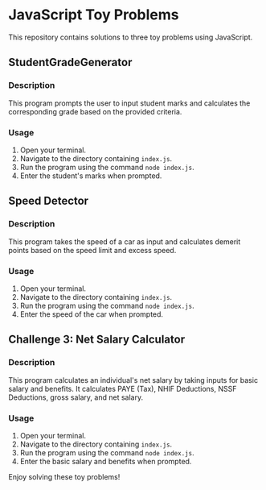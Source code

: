 # JavaScript Toy Problems

This repository contains solutions to three toy problems using JavaScript.

## StudentGradeGenerator

### Description
This program prompts the user to input student marks and calculates the corresponding grade based on the provided criteria.

### Usage
1. Open your terminal.
2. Navigate to the directory containing `index.js`.
3. Run the program using the command `node index.js`.
4. Enter the student's marks when prompted.

## Speed Detector

### Description
This program takes the speed of a car as input and calculates demerit points based on the speed limit and excess speed.

### Usage
1. Open your terminal.
2. Navigate to the directory containing `index.js`.
3. Run the program using the command `node index.js`.
4. Enter the speed of the car when prompted.

## Challenge 3: Net Salary Calculator

### Description
This program calculates an individual's net salary by taking inputs for basic salary and benefits. It calculates PAYE (Tax), NHIF Deductions, NSSF Deductions, gross salary, and net salary.

### Usage
1. Open your terminal.
2. Navigate to the directory containing `index.js`.
3. Run the program using the command `node index.js`.
4. Enter the basic salary and benefits when prompted.

Enjoy solving these toy problems!
